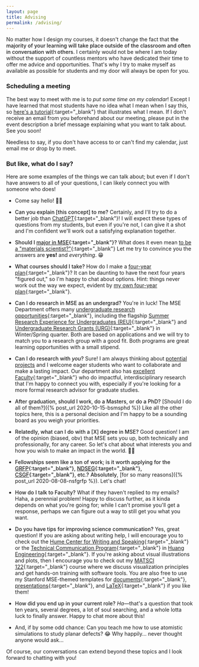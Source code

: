 ```yaml
---
layout: page
title: Advising
permalink: /advising/
---
```


No matter how I design my courses, it doesn't change the fact that <span style="font-weight:500">the majority of your learning will take place outside of the classroom and often in conversation with others</span>.
I certainly would not be where I am today without the support of countless mentors who have dedicated their time to offer me advice and opportunities.
That's why I try to make myself as available as possible for students and my door will always be open for you.


### Scheduling a meeting

The best way to meet with me is to _put some time on my calendar_!
Except I have learned that most students have no idea what I mean when I say this, so [here's a tutorial](https://youtu.be/f_LOyRQm1pI){:target="_blank"} that illustrates what I mean.
If I don't receive an email from you beforehand about our meeting, please put in the event description a brief message explaining what you want to talk about.
See you soon!

Needless to say, if you don't have access to or can't find my calendar, just email me or drop by to meet.


### But like, what do I say?

Here are some examples of the things we can talk about; but even if I don't have answers to all of your questions, I can likely connect you with someone who does!

- Come say hello! 👋🏼

- <span style="font-weight:500">Can you explain [this concept] to me?</span> 
Certainly, and I'll try to do a better job than [ChatGPT](https://chat.openai.com/){:target="_blank"}!
I will expect these types of questions from my students, but even if you're not, I can give it a shot and I'm confident we'll work out a satisfying explanation together.

- <span style="font-weight:500">Should I [major in MSE](https://mse.stanford.edu/academics-admissions/undergraduate-program/major){:target="_blank"}?</span> 
What does it even mean [to be a "materials scientist?"](https://occamstypewriter.org/nicolaspaldin/2021/05/05/an-open-letter-to-students-of-materials-science-and-engineering/){:target="_blank"}
Let me try to convince you the answers are **yes!** and _everything_. 😁

- <span style="font-weight:500">What courses should I take?</span> 
How do I make a [four-year plan](https://ughb.stanford.edu/plans-program-sheets/program-sheets/program-sheets/program-sheets/program-sheets/program-sheets-0){:target="_blank"}? 
It can be daunting to have the next four years "figured out," so I'm happy to chat about options.
Hint: things never work out the way we expect, evident by [my own four-year plan](https://docs.google.com/spreadsheets/d/1Qei_jYMdwKD7kmKV5YCM_0nhyDBxzsR0fvyDb2cAU0s/edit?usp=sharing){:target="_blank"}.

- <span style="font-weight:500">Can I do research in MSE as an undergrad?</span> 
You're in luck! The MSE Department offers many [undergraduate research opportunities](https://mse.stanford.edu/UGresearch){:target="_blank"}, including the flagship [Summer Research Experience for Undergraduates (REU)](https://mse.stanford.edu/REU){:target="_blank"} and [Undergraduate Research Grants (URG)](https://mse.stanford.edu/URG){:target="_blank"} in Winter/Spring quarter.
Both are based on applications and we will try to match you to a research group with a good fit.
Both programs are great learning opportunities with a small stipend.

- <span style="font-weight:500">Can I do research with _you_?</span> 
Sure! 
I am always thinking about [potential projects](/teaching/#projects-) and I welcome eager students who want to collaborate and make a lasting impact.
Our department also has [excellent Faculty](https://mse.stanford.edu/people/faculty){:target="_blank"} who do impactful, interdisciplinary research that I'm happy to connect you with, especially if you're looking for a more formal research advisor for graduate studies.

- <span style="font-weight:500">After graduation, should I work, do a Masters, or do a PhD?</span> 
[Should I do all of them?]({% post_url 2020-10-15-bsmsphd %}) 
Like all the other topics here, this is a personal decision and I'm happy to be a sounding board as you weigh your priorities.

- <span style="font-weight:500">Relatedly, what can I do with a [X] degree in MSE?</span> 
Good question!
I am of the opinion (biased, obv) that MSE sets you up, both technically and professionally, for any career.
So let's chat about what interests you and how you wish to make an impact in the world. 💪🏼

- <span style="font-weight:500">Fellowships seem like a ton of work; is it worth applying for the [GRFP](https://www.nsfgrfp.org/){:target="_blank"}, [NDSEG](https://ndseg.org/){:target="_blank"}, [CSGF](https://www.krellinst.org/csgf/){:target="_blank"}, etc.?</span>
<span style="font-weight:500">Absolutely</span>, [for so many reasons]({% post_url 2020-08-08-nsfgrfp %}).
Let's chat!

- <span style="font-weight:500">How do I talk to Faculty?</span> 
What if they haven't replied to my emails?
Haha, a perennial problem!
Happy to discuss further, as it kinda depends on what you're going for;
while I can't promise you'll get a response, perhaps we can figure out a way to still get you what you want.

- <span style="font-weight:500">Do you have tips for improving science communication?</span> 
Yes, great question!
If you are asking about writing help, I will encourage you to check out the [Hume Center for Writing and Speaking](https://hume.stanford.edu/tutoring){:target="_blank"} or the [Technical Communication Program](https://engineering.stanford.edu/students-academics/technical-communication-program){:target="_blank"} in [Huang Engineering](https://campus-map.stanford.edu/?srch=04-080){:target="_blank"}.
If you're asking about visual illustrations and plots, then I encourage you to check out my [MATSCI 122](https://explorecourses.stanford.edu/search?q=matsci122){:target="_blank"} course where we discuss visualization principles and get hands-on training with software tools.
You are also free to use my Stanford MSE-themed templates for [documents](https://docs.google.com/document/d/1sfr_XQ0LwapQDIzobPFpjHfRk1QCmZfFgwzvm0gsz9g/edit?usp=sharing){:target="_blank"}, [presentations](https://docs.google.com/presentation/d/1LDv9veirAnjh2ZcnNkAmh1vTdW_8CCUpeRo9ybCxs2s/edit?usp=sharing){:target="_blank"}, and [LaTeX](https://www.overleaf.com/read/skrzcznwvrfd#0715a5){:target="_blank"} if you like them!

- <span style="font-weight:500">How did you end up in your current role?</span> 
_Ha_—that's a question that took ten years, several degrees, a lot of soul searching, and a whole lotta luck to finally answer.
Happy to chat more about this!

- And, if by some odd chance: Can you teach me how to use atomistic simulations to study planar defects? 😂
Why happily... never thought anyone would ask...

Of course, our conversations can extend beyond these topics and I look forward to chatting with you!

